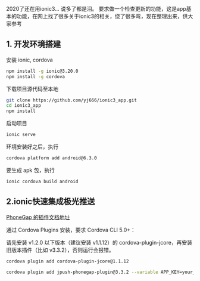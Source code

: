 2020了还在用ionic3...  说多了都是泪。
要求做一个检查更新的功能，这是app基本的功能，在网上找了很多关于ionic3的相关，绕了很多弯，现在整理出来，供大家参考

## 1. 开发环境搭建

安装 ionic, cordova

```bash
npm install -g ionic@3.20.0
npm install -g cordova
```

下载项目源代码至本地

```bash
git clone https://github.com/yj666/ionic3_app.git
cd ionic3_app
npm install
```

启动项目

```bash
ionic serve
```

环境安装好之后，执行

```bash
cordova platform add android@6.3.0
```

要生成 apk 包，执行

```bash
ionic cordova build android
```

## 2.ionic快速集成极光推送

[PhoneGap 的插件文档地址](https://github.com/jpush/jpush-phonegap-plugin)

通过 Cordova Plugins 安装，要求 Cordova CLI 5.0+：

请先安装 v1.2.0 以下版本（建议安装 v1.1.12）的 cordova-plugin-jcore，再安装旧版本插件（比如 v3.3.2），否则运行会报错。
```bash
cordova plugin add cordova-plugin-jcore@1.1.12
```

```bash
cordova plugin add jpush-phonegap-plugin@3.3.2 --variable APP_KEY=your_jpush_appkey
```

